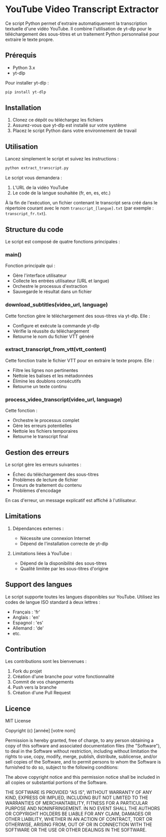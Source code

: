 # YouTube Video Transcript Extractor

Ce script Python permet d'extraire automatiquement la transcription textuelle d'une vidéo YouTube. Il combine l'utilisation de yt-dlp pour le téléchargement des sous-titres et un traitement Python personnalisé pour extraire le texte propre.

## Prérequis

- Python 3.x
- yt-dlp

Pour installer yt-dlp :

```bash
pip install yt-dlp
```

## Installation

1. Clonez ce dépôt ou téléchargez les fichiers
2. Assurez-vous que yt-dlp est installé sur votre système
3. Placez le script Python dans votre environnement de travail

## Utilisation

Lancez simplement le script et suivez les instructions :

```bash
python extract_transcript.py
```

Le script vous demandera :

1. L'URL de la vidéo YouTube
2. Le code de la langue souhaitée (fr, en, es, etc.)

À la fin de l'exécution, un fichier contenant le transcript sera créé dans le répertoire courant avec le nom `transcript_[langue].txt` (par exemple : `transcript_fr.txt`).

## Structure du code

Le script est composé de quatre fonctions principales :

### main()

Fonction principale qui :

- Gère l'interface utilisateur
- Collecte les entrées utilisateur (URL et langue)
- Orchestre le processus d'extraction
- Sauvegarde le résultat dans un fichier

### download_subtitles(video_url, language)

Cette fonction gère le téléchargement des sous-titres via yt-dlp. Elle :

- Configure et exécute la commande yt-dlp
- Vérifie la réussite du téléchargement
- Retourne le nom du fichier VTT généré

### extract_transcript_from_vtt(vtt_content)

Cette fonction traite le fichier VTT pour en extraire le texte propre. Elle :

- Filtre les lignes non pertinentes
- Nettoie les balises et les métadonnées
- Élimine les doublons consécutifs
- Retourne un texte continu

### process_video_transcript(video_url, language)

Cette fonction :

- Orchestre le processus complet
- Gère les erreurs potentielles
- Nettoie les fichiers temporaires
- Retourne le transcript final

## Gestion des erreurs

Le script gère les erreurs suivantes :

- Échec du téléchargement des sous-titres
- Problèmes de lecture de fichier
- Erreurs de traitement du contenu
- Problèmes d'encodage

En cas d'erreur, un message explicatif est affiché à l'utilisateur.

## Limitations

1. Dépendances externes :

   - Nécessite une connexion Internet
   - Dépend de l'installation correcte de yt-dlp

2. Limitations liées à YouTube :
   - Dépend de la disponibilité des sous-titres
   - Qualité limitée par les sous-titres d'origine

## Support des langues

Le script supporte toutes les langues disponibles sur YouTube. Utilisez les codes de langue ISO standard à deux lettres :

- Français : 'fr'
- Anglais : 'en'
- Espagnol : 'es'
- Allemand : 'de'
- etc.

## Contribution

Les contributions sont les bienvenues :

1. Fork du projet
2. Création d'une branche pour votre fonctionnalité
3. Commit de vos changements
4. Push vers la branche
5. Création d'une Pull Request

## Licence

MIT License

Copyright (c) [année] [votre nom]

Permission is hereby granted, free of charge, to any person obtaining a copy
of this software and associated documentation files (the "Software"), to deal
in the Software without restriction, including without limitation the rights
to use, copy, modify, merge, publish, distribute, sublicense, and/or sell
copies of the Software, and to permit persons to whom the Software is
furnished to do so, subject to the following conditions:

The above copyright notice and this permission notice shall be included in all
copies or substantial portions of the Software.

THE SOFTWARE IS PROVIDED "AS IS", WITHOUT WARRANTY OF ANY KIND, EXPRESS OR
IMPLIED, INCLUDING BUT NOT LIMITED TO THE WARRANTIES OF MERCHANTABILITY,
FITNESS FOR A PARTICULAR PURPOSE AND NONINFRINGEMENT. IN NO EVENT SHALL THE
AUTHORS OR COPYRIGHT HOLDERS BE LIABLE FOR ANY CLAIM, DAMAGES OR OTHER
LIABILITY, WHETHER IN AN ACTION OF CONTRACT, TORT OR OTHERWISE, ARISING FROM,
OUT OF OR IN CONNECTION WITH THE SOFTWARE OR THE USE OR OTHER DEALINGS IN THE
SOFTWARE.
